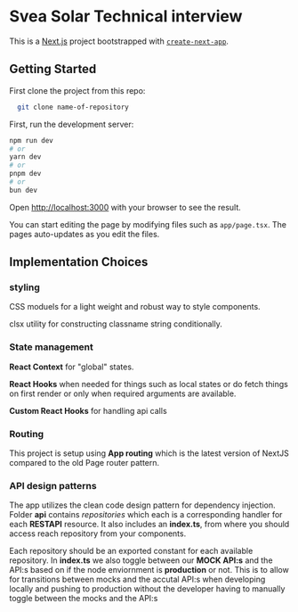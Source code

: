 # Svea Solar Technical interview

This is a [Next.js](https://nextjs.org) project bootstrapped with [`create-next-app`](https://nextjs.org/docs/app/api-reference/cli/create-next-app).

## Getting Started

First clone the project from this repo:
```bash
  git clone name-of-repository
```

First, run the development server:

```bash
npm run dev
# or
yarn dev
# or
pnpm dev
# or
bun dev
```

Open [http://localhost:3000](http://localhost:3000) with your browser to see the result.

You can start editing the page by modifying files such as `app/page.tsx`. The pages auto-updates as you edit the files.

## Implementation Choices

### styling

CSS moduels for a light weight and robust way to style components.

clsx utility for constructing classname string conditionally.

### State management

**React Context** for "global" states.

**React Hooks** when needed for things such as local states or do fetch things on first render or only when required arguments are available.

**Custom React Hooks** for handling api calls

### Routing

This project is setup using **App routing** which is the latest version of NextJS compared to the old Page router pattern.

### API design patterns

The app utilizes the clean code design pattern for dependency injection. Folder **api** contains *repositories* which each is a corresponding handler for each **RESTAPI** resource. It also includes an **index.ts**, from where you should access reach repository from your components. 

Each repository should be an exported constant for each available repository. In **index.ts** we also toggle between our **MOCK API:s** and the API:s based on if the node enviornment is **production** or not. This is to allow for transitions between mocks and the accutal API:s when developing locally and pushing to production without the developer having to manually toggle between the mocks and the API:s
